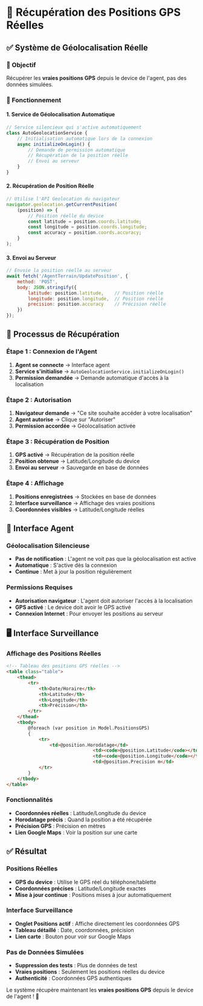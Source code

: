 # 📍 Récupération des Positions GPS Réelles

## ✅ **Système de Géolocalisation Réelle**

### **🎯 Objectif**
Récupérer les **vraies positions GPS** depuis le device de l'agent, pas des données simulées.

### **🔧 Fonctionnement**

#### **1. Service de Géolocalisation Automatique**
```javascript
// Service silencieux qui s'active automatiquement
class AutoGeolocationService {
    // Initialisation automatique lors de la connexion
    async initializeOnLogin() {
        // Demande de permission automatique
        // Récupération de la position réelle
        // Envoi au serveur
    }
}
```

#### **2. Récupération de Position Réelle**
```javascript
// Utilise l'API Geolocation du navigateur
navigator.geolocation.getCurrentPosition(
    (position) => {
        // Position réelle du device
        const latitude = position.coords.latitude;
        const longitude = position.coords.longitude;
        const accuracy = position.coords.accuracy;
    }
);
```

#### **3. Envoi au Serveur**
```javascript
// Envoie la position réelle au serveur
await fetch('/AgentTerrain/UpdatePosition', {
    method: 'POST',
    body: JSON.stringify({
        latitude: position.latitude,    // Position réelle
        longitude: position.longitude,  // Position réelle
        precision: position.accuracy    // Précision réelle
    })
});
```

## 🚀 **Processus de Récupération**

### **Étape 1 : Connexion de l'Agent**
1. **Agent se connecte** → Interface agent
2. **Service s'initialise** → `AutoGeolocationService.initializeOnLogin()`
3. **Permission demandée** → Demande automatique d'accès à la localisation

### **Étape 2 : Autorisation**
1. **Navigateur demande** → "Ce site souhaite accéder à votre localisation"
2. **Agent autorise** → Clique sur "Autoriser"
3. **Permission accordée** → Géolocalisation activée

### **Étape 3 : Récupération de Position**
1. **GPS activé** → Récupération de la position réelle
2. **Position obtenue** → Latitude/Longitude du device
3. **Envoi au serveur** → Sauvegarde en base de données

### **Étape 4 : Affichage**
1. **Positions enregistrées** → Stockées en base de données
2. **Interface surveillance** → Affichage des vraies positions
3. **Coordonnées visibles** → Latitude/Longitude réelles

## 📱 **Interface Agent**

### **Géolocalisation Silencieuse**
- **Pas de notification** : L'agent ne voit pas que la géolocalisation est active
- **Automatique** : S'active dès la connexion
- **Continue** : Met à jour la position régulièrement

### **Permissions Requises**
- **Autorisation navigateur** : L'agent doit autoriser l'accès à la localisation
- **GPS activé** : Le device doit avoir le GPS activé
- **Connexion Internet** : Pour envoyer les positions au serveur

## 🖥️ **Interface Surveillance**

### **Affichage des Positions Réelles**
```html
<!-- Tableau des positions GPS réelles -->
<table class="table">
    <thead>
        <tr>
            <th>Date/Horaire</th>
            <th>Latitude</th>
            <th>Longitude</th>
            <th>Précision</th>
        </tr>
    </thead>
    <tbody>
        @foreach (var position in Model.PositionsGPS)
        {
            <tr>
                <td>@position.Horodatage</td>
                                <td><code>@position.Latitude</code></td>
                                <td><code>@position.Longitude</code></td>
                                <td>@position.Precision m</td>
            </tr>
        }
    </tbody>
</table>
```

### **Fonctionnalités**
- **Coordonnées réelles** : Latitude/Longitude du device
- **Horodatage précis** : Quand la position a été récupérée
- **Précision GPS** : Précision en mètres
- **Lien Google Maps** : Voir la position sur une carte

## ✅ **Résultat**

### **Positions Réelles**
- **GPS du device** : Utilise le GPS réel du téléphone/tablette
- **Coordonnées précises** : Latitude/Longitude exactes
- **Mise à jour continue** : Positions mises à jour automatiquement

### **Interface Surveillance**
- **Onglet Positions actif** : Affiche directement les coordonnées GPS
- **Tableau détaillé** : Date, coordonnées, précision
- **Lien carte** : Bouton pour voir sur Google Maps

### **Pas de Données Simulées**
- **Suppression des tests** : Plus de données de test
- **Vraies positions** : Seulement les positions réelles du device
- **Authenticité** : Coordonnées GPS authentiques

Le système récupère maintenant les **vraies positions GPS** depuis le device de l'agent ! 📍 